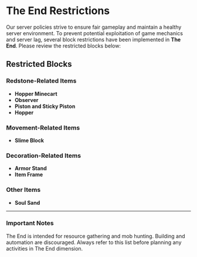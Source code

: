 # The End Restrictions

Our server policies strive to ensure fair gameplay and maintain a healthy server environment. To prevent potential exploitation of game mechanics and server lag, several block restrictions have been implemented in **The End**. Please review the restricted blocks below:

## Restricted Blocks

### Redstone-Related Items

- **Hopper Minecart**
- **Observer**
- **Piston and Sticky Piston**
- **Hopper**

### Movement-Related Items

- **Slime Block**

### Decoration-Related Items

- **Armor Stand**
- **Item Frame**

### Other Items

- **Soul Sand**

---

### Important Notes

The End is intended for resource gathering and mob hunting. Building and automation are discouraged. Always refer to this list before planning any activities in The End dimension.
